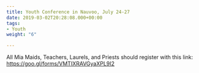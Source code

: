 ```yaml
---
title: Youth Conference in Nauvoo, July 24-27
date: 2019-03-02T20:28:08.000+00:00
tags:
- Youth
weight: "6"

---
```

All Mia Maids, Teachers, Laurels, and Priests should register with this link: https://goo.gl/forms/VMTIXRAVGyaXPL9I2